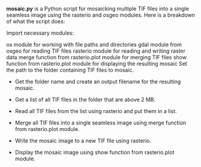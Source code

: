 **mosaic.py** is a Python script for mosaicking multiple TIF files into a single seamless image using the rasterio and osgeo modules. Here is a breakdown of what the script does:

Import necessary modules:

os module for working with file paths and directories
gdal module from osgeo for reading TIF files
rasterio module for reading and writing raster data
merge function from rasterio.plot module for merging TIF files
show function from rasterio.plot module for displaying the resulting mosaic
Set the path to the folder containing TIF files to mosaic.

- Get the folder name and create an output filename for the resulting mosaic.

- Get a list of all TIF files in the folder that are above 2 MB.

- Read all TIF files from the list using rasterio and put them in a list.

- Merge all TIF files into a single seamless image using merge function from rasterio.plot module.

- Write the mosaic image to a new TIF file using rasterio.

- Display the mosaic image using show function from rasterio.plot module.
